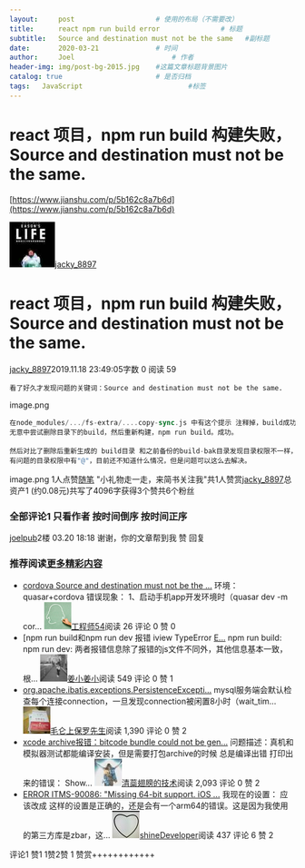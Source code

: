 ```yaml
---
layout:     post   				    # 使用的布局（不需要改）
title:      react npm run build error 				# 标题 
subtitle:   Source and destination must not be the same   #副标题
date:       2020-03-21 				# 时间
author:     Joel 						# 作者
header-img: img/post-bg-2015.jpg 	#这篇文章标题背景图片
catalog: true 						# 是否归档
tags:	JavaScript							#标签
---
```



# react 项目，npm run build 构建失败，Source and destination must not be the same.
[https://www.jianshu.com/p/5b162c8a7b6d](https://www.jianshu.com/p/5b162c8a7b6d)   

[![](/img/blog/fs-extra-error_files/816134b5-acd5-41b7-a85c-f4172661afa6_004.jpg)jacky_8897](https://www.jianshu.com/u/d0984f76d9f0)

# react 项目，npm run build 构建失败，Source and destination must not be the same.

[jacky_8897](https://www.jianshu.com/u/d0984f76d9f0)<time>2019.11.18 23:49:05</time>字数 0 阅读 59

```undefined
看了好久才发现问题的关键词：Source and destination must not be the same.

```


image.png

```dart
在node_modules/.../fs-extra/....copy-sync.js 中有这个提示 注释掉，build成功。
无意中尝试删除目录下的build，然后重新构建，npm run build。成功。

然后对比了删除后重新生成的 build目录 和之前备份的build-bak目录发现目录权限不一样，
有问题的目录权限中有"@"，目前还不知道什么情况，但是问题可以这么去解决。
```


image.png
1人点赞[随笔](https://www.jianshu.com/nb/26313512) "小礼物走一走，来简书关注我"共1人赞赏[jacky_8897](https://www.jianshu.com/u/d0984f76d9f0 "jacky_8897")总资产1 (约0.08元)共写了4096字获得3个赞共6个粉丝

### 全部评论1 只看作者 按时间倒序 按时间正序

[joelpub](https://www.jianshu.com/u/4002ae6218c1)2楼 <time>03.20 18:18</time> 谢谢，你的文章帮到我 赞 回复

### 推荐阅读[更多精彩内容](https://www.jianshu.com/)

* [cordova Source and destination must not be the ...](https://www.jianshu.com/p/29043d8299cb) 环境：quasar+cordova 错误现象：  1、启动手机app开发环境时（quasar dev -m cor... [![](/img/blog/fs-extra-error_files/620e3524-22ee-44e3-b155-cbe7d3466c9e.gif)工程师54](https://www.jianshu.com/u/1ad44747e16f)阅读 26 评论 0 赞 0
* [npm run build和npm run dev 报错 iview TypeError [E...](https://www.jianshu.com/p/a8612e0dc893) npm run build: npm run dev: 两者报错信息除了报错的js文件不同外，其他信息基本一致，根... [![](/img/blog/fs-extra-error_files/3468949d-1ba9-4785-8ecf-a541e09c2964.png)姜小姜小](https://www.jianshu.com/u/a6ba7e9e9fed)阅读 549 评论 0 赞 1
* [org.apache.ibatis.exceptions.PersistenceExcepti...](https://www.jianshu.com/p/ebfb0a838ef2) mysql服务端会默认检查每个连接connection，一旦发现connection被闲置8小时（wait_tim... [![](/img/blog/fs-extra-error_files/52767ad5-1740-49ad-84d0-b077c4741f41.jpg)毛仑上保罗先生](https://www.jianshu.com/u/4a1fba8a136e)阅读 1,390 评论 0 赞 2
* [xcode archive报错：bitcode bundle could not be gen...](https://www.jianshu.com/p/70a0db2f3f86) 问题描述：真机和模拟器测试都能编译安装，但是需要打包archive的时候 总是编译出错 打印出来的错误： Show... [![](/img/blog/fs-extra-error_files/f81e78cb-82e1-40a5-ba3e-441e492f2696.jpg)清蘂翅膀的技术](https://www.jianshu.com/u/28f4ab678f41)阅读 2,093 评论 0 赞 2
* [ERROR ITMS-90086: "Missing 64-bit support. iOS ...](https://www.jianshu.com/p/5bdc9b2eac66) 我现在的设置： 应该改成 这样的设置是正确的，还是会有一个arm64的错误。这是因为我使用的第三方库是zbar，这... [![](/img/blog/fs-extra-error_files/ff496becf108.jpg)shineDeveloper](https://www.jianshu.com/u/5a8b9af6cea9)阅读 437 评论 6 赞 2

评论1 赞1 1赞2赞 1 赞赏++++++++++++
